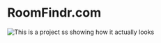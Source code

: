 # RoomFindr.com

![This is a project ss showing how it actually looks](https://github.com/Ayush-Maurya-19/RoomFindr/blob/master/screenshot/ss.png?raw=true)


